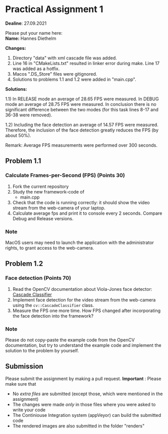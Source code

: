 # Practical Assignment 1
**Dealine**: 27.09.2021

Please put your name here:  
**Name:** Hannes Diethelm

**Changes:** 

1) Directory "data" with xml cascade file was added.
2) Line 16 in "CMakeLists.txt" resulted in linker error during make. Line 17 was added as a hotfix.
3) Macos ".DS_Store" files were gitignored.
4) Solutions to problems 1.1 and 1.2 were added in "main.cpp".

**Solutions:**

1.1) In RELEASE mode an average of 28.65 FPS were measured. In DEBUG mode an average of 28.75 FPS were measured. In conclusion there is no significant difference between the two modes (for this task lines 8-17 and 36-38 were removed).

1.2) Including the face detection an average of 14.57 FPS were measured. Therefore, the inclusion of the face detection greatly reduces the FPS (by about 50%).

Remark: Average FPS measurements were performed over 300 seconds.

## Problem 1.1
### Calculate Frames-per-Second (FPS) (Points 30)
1. Fork the current repository
2. Study the new framework-code of 
    - main.cpp
3. Check that the code is running correctly: it should show the video stream from the web-camera of your laptop.
4. Calculate average fps and print it to console every 2 seconds. Compare Debug and Release versions.
### Note
MacOS users may need to launch the application with the administrator rights, to grant access to the web-camera.

## Problem 1.2
### Face detection (Points 70)
1. Read the OpenCV documentation about Viola-Jones face detector: [Cascade Classifier](https://docs.opencv.org/4.2.0/db/d28/tutorial_cascade_classifier.html)  
2. Implement face detection for the video stream from the web-camera using the ```cv::CascadeClassifier``` class.
3. Measure the FPS one more time. How FPS changed after incorporating the face detection into the framework?
### Note
Please do not copy-paste the example code from the OpenCV documentation, but try to understand the example code and implement the solution to the problem by yourself.

## Submission
Please submit the assignment by making a pull request.
**Important** : Please make sure that
- No _extra files_ are submitted (except those, which were mentioned in the assignment)
- The changes were made _only_ in those files where you were asked to write your code
- The Continiouse Integration system (appVeyor) can build the submitted code
- The rendered images are also submitted in the folder "renders" 

